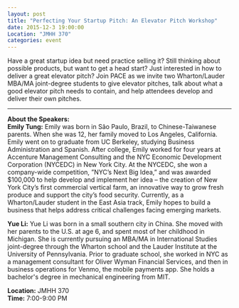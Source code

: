 ```yaml
---
layout: post
title: "Perfecting Your Startup Pitch: An Elevator Pitch Workshop"
date: 2015-12-3 19:00:00
Location: "JMHH 370"
categories: event
---
```

Have a great startup idea but need practice selling it? Still thinking about possible products, but want to get a head start? Just interested in how to deliver a great elevator pitch? Join PACE as we invite two Wharton/Lauder MBA/MA joint-degree students to give elevator pitches, talk about what a good elevator pitch needs to contain, and help attendees develop and deliver their own pitches. 

---

**About the Speakers:** <br />
**Emily Tung:** Emily was born in São Paulo, Brazil, to Chinese-Taiwanese parents. When she was 12, her family moved to Los Angeles, California. Emily went on to graduate from UC Berkeley, studying Business Administration and Spanish. After college, Emily worked for four years at Accenture Management Consulting and the NYC Economic Development Corporation (NYCEDC) in New York City. At the NYCEDC, she won a company-wide competition, ”NYC’s Next Big Idea,” and was awarded $100,000 to help develop and implement her idea – the creation of New York City’s first commercial vertical farm, an innovative way to grow fresh produce and support the city’s food security. Currently, as a Wharton/Lauder student in the East Asia track, Emily hopes to build a business that helps address critical challenges facing emerging markets.

**Yue Li:** Yue Li was born in a small southern city in China. She moved with her parents to the U.S. at age 6, and spent most of her childhood in Michigan. She is currently pursuing an MBA/MA in International Studies joint-degree through the Wharton school and the Lauder Institute at the University of Pennsylvania. Prior to graduate school, she worked in NYC as a management consultant for Oliver Wyman Financial Services, and then in business operations for Venmo, the mobile payments app. She holds a bachelor's degree in mechanical engineering from MIT.

**Location:** JMHH 370 <br />
**Time:** 7:00-9:00 PM
